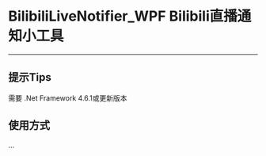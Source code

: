 # BilibiliLiveNotifier_WPF Bilibili直播通知小工具
---
## 提示Tips
  需要 .Net Framework 4.6.1或更新版本

## 使用方式
...
